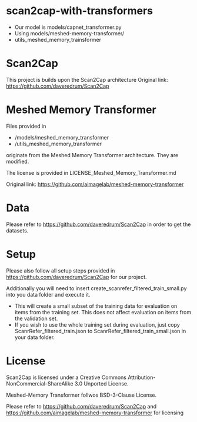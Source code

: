 # scan2cap-with-transformers
- Our model is models/capnet_transformer.py
- Using models/meshed-memory-transformer/
- utils_meshed_memory_trainsformer


# Scan2Cap
This project is builds upon the Scan2Cap architecture
Original link: https://github.com/daveredrum/Scan2Cap

# Meshed Memory Transformer
Files provided in 
- /models/meshed_memory_transformer
- /utils_meshed_memory_transformer

originate from the Meshed Memory Transformer architecture. They are modified.

The license is provided in LICENSE_Meshed_Memory_Transformer.md

Original link: https://github.com/aimagelab/meshed-memory-transformer

# Data
Please refer to https://github.com/daveredrum/Scan2Cap in order to get the datasets.

# Setup
Please also follow all setup steps provided in https://github.com/daveredrum/Scan2Cap for our project.

Additionally you will need to insert create_scanrefer_filtered_train_small.py into you data folder and execute it.
- This will create a small subset of the training data for evaluation on items from the training set. This does not affect evaluation on items from the validation set.
- If you wish to use the whole training set during evaluation, just copy ScanrRefer_filtered_train.json to  ScanrRefer_filtered_train_small.json in your data folder.

# License
Scan2Cap is licensed under a Creative Commons Attribution-NonCommercial-ShareAlike 3.0 Unported License.

Meshed-Memory Transformer follwos BSD-3-Clause License.

Please refer to https://github.com/daveredrum/Scan2Cap and https://github.com/aimagelab/meshed-memory-transformer for licensing